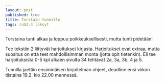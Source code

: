 ```yaml
---
layout: post
published: true
title: Torstain tunnille
tags: rub2.4 läksyt
---
```

Torstaina tunti alkaa ja loppuu poikkeuksellisesti, mutta tunti pidetään!

Tee tekstiin 2 liittyvät harjoitukset kirjasta. Harjoitukset ovat extraa, mutta suositus on että teet mahdollisimman monta (jotta opit tietenkin). Eli tee harjoituksista 0-5 kpl alkaen sivulta 34 tehtävät 2a, 3a, 3b, 4 ja 5.

Tunnilla jaettiin ensimmäisen kirjoitelman ohjeet, deadline ensi viikon tiistaina 19.2. klo 22.00 mennessä.
